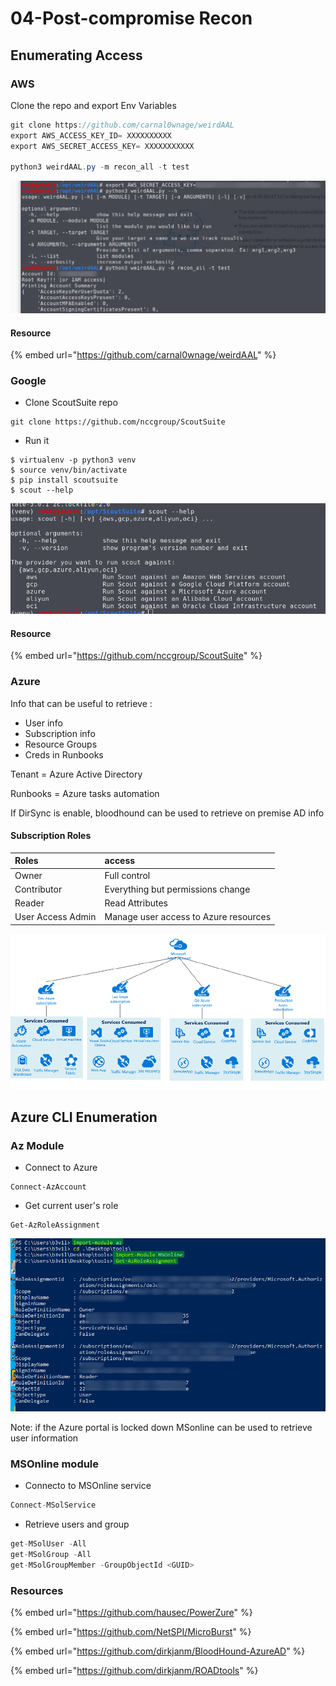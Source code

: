 # 04-Post-compromise Recon

## Enumerating Access

### AWS

Clone the repo and export Env Variables

```csharp
git clone https://github.com/carnal0wnage/weirdAAL
export AWS_ACCESS_KEY_ID= XXXXXXXXXX
export AWS_SECRET_ACCESS_KEY= XXXXXXXXXXX

python3 weirdAAL.py -m recon_all -t test
```

![](../../../../.gitbook/assets/b7c56a14b3ea4f95b5b37eb98f8ddd6c.png)

#### Resource 

{% embed url="https://github.com/carnal0wnage/weirdAAL" %}

### Google

* Clone ScoutSuite repo

```text
git clone https://github.com/nccgroup/ScoutSuite
```

* Run it

```text
$ virtualenv -p python3 venv
$ source venv/bin/activate
$ pip install scoutsuite
$ scout --help
```

![](../../../../.gitbook/assets/bbf7de0081144c7894b022f03e909b94.png)

#### Resource

{% embed url="https://github.com/nccgroup/ScoutSuite" %}

### Azure

Info that can be useful to retrieve :

* User info
* Subscription info
* Resource Groups
* Creds in Runbooks

Tenant = Azure Active Directory

Runbooks = Azure tasks automation

If DirSync is enable, bloodhound can be used to retrieve on premise AD info

#### Subscription Roles

| Roles | access |
| :--- | :--- |
| Owner | Full control |
| Contributor | Everything but permissions change |
| Reader | Read Attributes |
| User Access Admin | Manage user access to Azure resources |

![](../../../../.gitbook/assets/361df31f727b45cfb79903dab51952e4.png)



## Azure CLI Enumeration

### Az Module

* Connect to Azure 

```text
Connect-AzAccount
```

* Get current user's role

```text
Get-AzRoleAssignment
```

![](../../../../.gitbook/assets/c23edbcad47e434f906d329f453e2065.png)

Note: if the Azure portal is locked down MSonline can be used to retrieve user information

### MSOnline module

* Connecto to MSOnline service 

```csharp
Connect-MSolService
```

* Retrieve users and group 

```csharp
get-MSolUser -All
get-MSolGroup -All 
get-MSolGroupMember -GroupObjectId <GUID>
```

### Resources

{% embed url="https://github.com/hausec/PowerZure" %}

{% embed url="https://github.com/NetSPI/MicroBurst" %}

{% embed url="https://github.com/dirkjanm/BloodHound-AzureAD" %}

{% embed url="https://github.com/dirkjanm/ROADtools" %}









